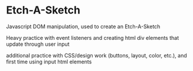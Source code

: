 # Etch-A-Sketch
Javascript DOM manipulation, used to create an Etch-A-Sketch

Heavy practice with event listeners and creating html div elements that update through user input

additional practice with CSS/design work (buttons, layout, color, etc.), and first time using input html elements